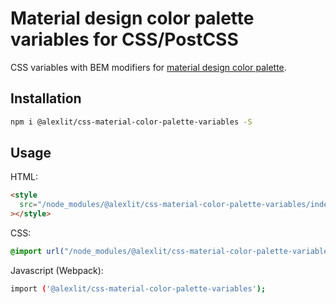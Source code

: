 # Material design color palette variables for CSS/PostCSS

CSS variables with BEM modifiers for [material design color palette](https://material.io/design/color/#color-theme-creation).

## Installation

```sh
npm i @alexlit/css-material-color-palette-variables -S
```

## Usage

HTML:

```html
<style
  src="/node_modules/@alexlit/css-material-color-palette-variables/index.css"
></style>
```

CSS:

```css
@import url("/node_modules/@alexlit/css-material-color-palette-variables/index.css");
```

Javascript (Webpack):

```sh
import ('@alexlit/css-material-color-palette-variables');
```
